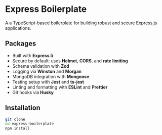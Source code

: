 # Express Boilerplate

A a TypeScript-based boilerplate for building robust and secure Express.js applications.

## Packages

- Built with **Express 5**
- Secure by default: uses **Helmet**, **CORS**, and **rate limiting**
- Schema validation with **Zod**
- Logging via **Winston** and **Morgan**
- MongoDB integration with **Mongoose**
- Testing setup with **Jest** and **ts-jest**
- Linting and formatting with **ESLint** and **Prettier**
- Git hooks via **Husky**

## Installation

```bash
git clone 
cd express-boilerplate
npm install

